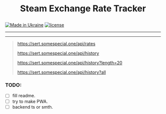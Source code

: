 # <p align="center">Steam Exchange Rate Tracker</p>

[![Made in Ukraine](https://img.shields.io/badge/made_in-ukraine-ffd700.svg?labelColor=0057b7)](https://stand-with-ukraine.pp.ua)
[![license](https://img.shields.io/github/license/somespecialone/sert)](https://github.com/somespecialone/sert/blob/master/LICENSE)

---

[//]: # (https://deta.space/buttons/dark.svg)

---

> https://sert.somespecial.one/api/rates
>
> https://sert.somespecial.one/api/history
>
> https://sert.somespecial.one/api/history?length=20
>
> https://sert.somespecial.one/api/history?all

### TODO:

- [ ] fill readme.
- [ ] try to make PWA.
- [ ] backend ts or smth.
